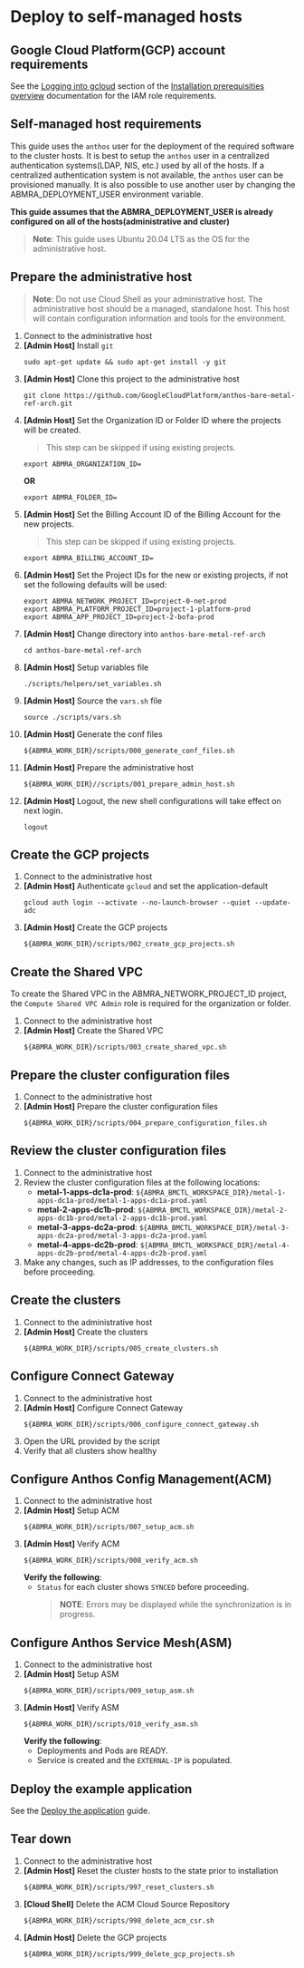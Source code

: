 # Deploy to self-managed hosts

## Google Cloud Platform(GCP) account requirements

See the [Logging into gcloud](https://cloud.google.com/anthos/gke/docs/bare-metal/1.6/installing/install-prereq#logging_into_gcloud) section of the [Installation prerequisities overview](https://cloud.google.com/anthos/gke/docs/bare-metal/1.6/installing/install-prereq) documentation for the IAM role requirements.

## Self-managed host requirements

This guide uses the `anthos` user for the deployment of the required software to the cluster hosts. It is best to setup the `anthos` user in a centralized authentication systems(LDAP, NIS, etc.) used by all of the hosts. If a centralized authentication system is not available, the `anthos` user can be provisioned manually. It is also possible to use another user by changing the ABMRA_DEPLOYMENT_USER environment variable.

**This guide assumes that the ABMRA_DEPLOYMENT_USER is already configured on all of the hosts(administrative and cluster)**

> **Note**: This guide uses Ubuntu 20.04 LTS as the OS for the administrative host.

## Prepare the administrative host

> **Note**: Do not use Cloud Shell as your administrative host. The administrative host should be a managed, standalone host. This host will contain configuration information and tools for the environment.

1. Connect to the administrative host
1. **[Admin Host]** Install `git`
   ```
   sudo apt-get update && sudo apt-get install -y git
   ```
1. **[Admin Host]** Clone this project to the administrative host
   ```
   git clone https://github.com/GoogleCloudPlatform/anthos-bare-metal-ref-arch.git
   ```
1. **[Admin Host]** Set the Organization ID or Folder ID where the projects will be created.
   > This step can be skipped if using existing projects.
   ```
   export ABMRA_ORGANIZATION_ID=
   ```
   **OR**
   ```
   export ABMRA_FOLDER_ID=
   ```
1. **[Admin Host]** Set the Billing Account ID of the Billing Account for the new projects.
   > This step can be skipped if using existing projects.
   ```
   export ABMRA_BILLING_ACCOUNT_ID=
   ```
1. **[Admin Host]** Set the Project IDs for the new or existing projects, if not set the following defaults will be used:
   ```
   export ABMRA_NETWORK_PROJECT_ID=project-0-net-prod
   export ABMRA_PLATFORM_PROJECT_ID=project-1-platform-prod
   export ABMRA_APP_PROJECT_ID=project-2-bofa-prod
   ```
1. **[Admin Host]** Change directory into `anthos-bare-metal-ref-arch`
   ```
   cd anthos-bare-metal-ref-arch
   ```
1. **[Admin Host]** Setup variables file
   ```
   ./scripts/helpers/set_variables.sh
   ```
1. **[Admin Host]** Source the `vars.sh` file
   ```
   source ./scripts/vars.sh
   ```
1. **[Admin Host]** Generate the conf files
   ```
   ${ABMRA_WORK_DIR}/scripts/000_generate_conf_files.sh
   ```
1. **[Admin Host]** Prepare the administrative host
   ```
   ${ABMRA_WORK_DIR}//scripts/001_prepare_admin_host.sh
   ```
1. **[Admin Host]** Logout, the new shell configurations will take effect on next login.
   ```
   logout
   ```

## Create the GCP projects

1. Connect to the administrative host
1. **[Admin Host]** Authenticate `gcloud` and set the application-default
   ```
   gcloud auth login --activate --no-launch-browser --quiet --update-adc
   ```
1. **[Admin Host]** Create the GCP projects
   ```
   ${ABMRA_WORK_DIR}/scripts/002_create_gcp_projects.sh
   ```

## Create the Shared VPC

To create the Shared VPC in the ABMRA_NETWORK_PROJECT_ID project, the `Compute Shared VPC Admin` role is required for the organization or folder.

1. Connect to the administrative host
1. **[Admin Host]** Create the Shared VPC
   ```
   ${ABMRA_WORK_DIR}/scripts/003_create_shared_vpc.sh
   ```

## Prepare the cluster configuration files

1. Connect to the administrative host
1. **[Admin Host]** Prepare the cluster configuration files
   ```
   ${ABMRA_WORK_DIR}/scripts/004_prepare_configuration_files.sh
   ```

## Review the cluster configuration files

1. Connect to the administrative host
1. Review the cluster configuration files at the following locations:
   - **metal-1-apps-dc1a-prod**: `${ABMRA_BMCTL_WORKSPACE_DIR}/metal-1-apps-dc1a-prod/metal-1-apps-dc1a-prod.yaml`
   - **metal-2-apps-dc1b-prod**: `${ABMRA_BMCTL_WORKSPACE_DIR}/metal-2-apps-dc1b-prod/metal-2-apps-dc1b-prod.yaml`
   - **metal-3-apps-dc2a-prod**: `${ABMRA_BMCTL_WORKSPACE_DIR}/metal-3-apps-dc2a-prod/metal-3-apps-dc2a-prod.yaml`
   - **metal-4-apps-dc2b-prod**: `${ABMRA_BMCTL_WORKSPACE_DIR}/metal-4-apps-dc2b-prod/metal-4-apps-dc2b-prod.yaml`
1. Make any changes, such as IP addresses, to the configuration files before proceeding.

## Create the clusters

1. Connect to the administrative host
1. **[Admin Host]** Create the clusters
   ```
   ${ABMRA_WORK_DIR}/scripts/005_create_clusters.sh
   ```

## Configure Connect Gateway

1. Connect to the administrative host
1. **[Admin Host]** Configure Connect Gateway
   ```
   ${ABMRA_WORK_DIR}/scripts/006_configure_connect_gateway.sh
   ```
1. Open the URL provided by the script
1. Verify that all clusters show healthy

## Configure Anthos Config Management(ACM)

1. Connect to the administrative host
1. **[Admin Host]** Setup ACM
   ```
   ${ABMRA_WORK_DIR}/scripts/007_setup_acm.sh
   ```
1. **[Admin Host]** Verify ACM
   ```
   ${ABMRA_WORK_DIR}/scripts/008_verify_acm.sh
   ```
   **Verify the following**:
   - `Status` for each cluster shows `SYNCED` before proceeding.
     > **NOTE**: Errors may be displayed while the synchronization is in progress.

## Configure Anthos Service Mesh(ASM)

1. Connect to the administrative host
1. **[Admin Host]** Setup ASM
   ```
   ${ABMRA_WORK_DIR}/scripts/009_setup_asm.sh
   ```
1. **[Admin Host]** Verify ASM
   ```
   ${ABMRA_WORK_DIR}/scripts/010_verify_asm.sh
   ```
   **Verify the following**:
   - Deployments and Pods are READY.
   - Service is created and the `EXTERNAL-IP` is populated.

## Deploy the example application

See the [Deploy the application](deploy-the-application.md) guide.

## Tear down

1. Connect to the administrative host
1. **[Admin Host]** Reset the cluster hosts to the state prior to installation
   ```
   ${ABMRA_WORK_DIR}/scripts/997_reset_clusters.sh
   ```
1. **[Cloud Shell]** Delete the ACM Cloud Source Repository
   ```
   ${ABMRA_WORK_DIR}/scripts/998_delete_acm_csr.sh
   ```
1. **[Admin Host]** Delete the GCP projects
   ```
   ${ABMRA_WORK_DIR}/scripts/999_delete_gcp_projects.sh
   ```
